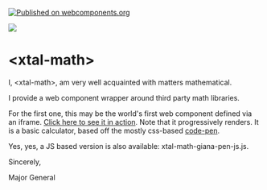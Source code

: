 [![Published on webcomponents.org](https://img.shields.io/badge/webcomponents.org-published-blue.svg)](https://www.webcomponents.org/element/xtal-math)

<a href="https://nodei.co/npm/xtal-math/"><img src="https://nodei.co/npm/xtal-math.png"></a>

# \<xtal-math\>

I, \<xtal-math\>, am very well acquainted with matters mathematical.

I provide a web component wrapper around third party math libraries.

For the first one, this may be the world's first web component defined via an iframe.  [Click here to see it in action](https://bahrus.github.io/xtal-math/demo/dev.html).  Note that it progressively renders.  It is a basic calculator, based off the mostly css-based [code-pen](https://codepen.io/giana/pen/GJMBEv).

Yes, yes, a JS based version is also available:  xtal-math-giana-pen-js.js.

<!--
```
<custom-element-demo>
  <template>
    <script type="module" src="https://unpkg.com/xtal-math@0.0.4/xtal-math-giana-pen-js.js?module">
    <xtal-math-giana-pen-js></xtal-math-giana-pen-js>
  </template>
</custom-element-demo>
```
-->

Sincerely,

Major General


